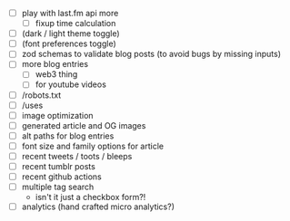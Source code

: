 - [ ] play with last.fm api more
  - [ ] fixup time calculation
- [ ] (dark / light theme toggle)
- [ ] (font preferences toggle)
- [ ] zod schemas to validate blog posts (to avoid bugs by missing inputs)
- [ ] more blog entries
  - [ ] web3 thing
  - [ ] for youtube videos
- [ ] /robots.txt
- [ ] /uses
- [ ] image optimization
- [ ] generated article and OG images
- [ ] alt paths for blog entries
- [ ] font size and family options for article
- [ ] recent tweets / toots / bleeps
- [ ] recent tumblr posts
- [ ] recent github actions
- [ ] multiple tag search
  - isn't it just a checkbox form?!
- [ ] analytics (hand crafted micro analytics?)
